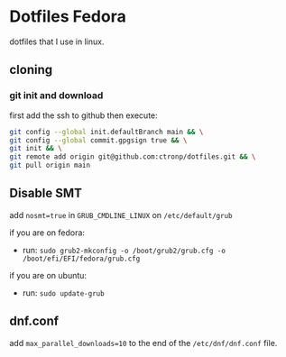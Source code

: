 # Dotfiles Fedora

dotfiles that I use in linux.

## cloning

### git init and download

first add the ssh to github then execute:

```bash
git config --global init.defaultBranch main && \
git config --global commit.gpgsign true && \
git init && \
git remote add origin git@github.com:ctronp/dotfiles.git && \
git pull origin main
```

## Disable SMT

add ```nosmt=true``` in ```GRUB_CMDLINE_LINUX```
 on ```/etc/default/grub```

if you are on fedora:

- run: ```sudo grub2-mkconfig -o /boot/grub2/grub.cfg -o /boot/efi/EFI/fedora/grub.cfg```

if you are on ubuntu:

- run: ```sudo update-grub```

## dnf.conf

add ```max_parallel_downloads=10``` to the end of the ```/etc/dnf/dnf.conf``` file.
